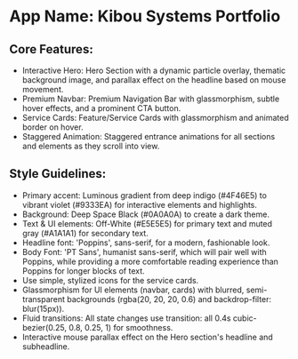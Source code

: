 # **App Name**: Kibou Systems Portfolio

## Core Features:

- Interactive Hero: Hero Section with a dynamic particle overlay, thematic background image, and parallax effect on the headline based on mouse movement.
- Premium Navbar: Premium Navigation Bar with glassmorphism, subtle hover effects, and a prominent CTA button.
- Service Cards: Feature/Service Cards with glassmorphism and animated border on hover.
- Staggered Animation: Staggered entrance animations for all sections and elements as they scroll into view.

## Style Guidelines:

- Primary accent: Luminous gradient from deep indigo (#4F46E5) to vibrant violet (#9333EA) for interactive elements and highlights.
- Background: Deep Space Black (#0A0A0A) to create a dark theme.
- Text & UI elements: Off-White (#E5E5E5) for primary text and muted gray (#A1A1A1) for secondary text.
- Headline font: 'Poppins', sans-serif, for a modern, fashionable look.
- Body Font: 'PT Sans', humanist sans-serif, which will pair well with Poppins, while providing a more comfortable reading experience than Poppins for longer blocks of text.
- Use simple, stylized icons for the service cards.
- Glassmorphism for UI elements (navbar, cards) with blurred, semi-transparent backgrounds (rgba(20, 20, 20, 0.6) and backdrop-filter: blur(15px)).
- Fluid transitions: All state changes use transition: all 0.4s cubic-bezier(0.25, 0.8, 0.25, 1) for smoothness.
- Interactive mouse parallax effect on the Hero section's headline and subheadline.
